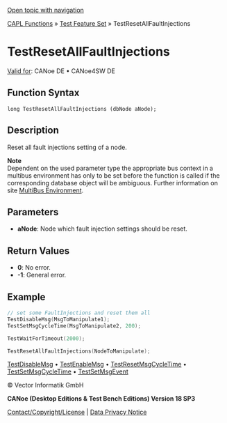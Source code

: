 [Open topic with navigation](../../../../../CANoeDEFamily.htm#Topics/CAPLFunctions/Test/Functions/CAPLfunctionTestResetAllFaultInjections.md)

[CAPL Functions](../../CAPLfunctions.md) » [Test Feature Set](../CAPLfunctionsTFSOverview.md) » TestResetAllFaultInjections

# TestResetAllFaultInjections

[Valid for](../../../Shared/FeatureAvailability.md): CANoe DE • CANoe4SW DE

## Function Syntax

```
long TestResetAllFaultInjections (dbNode aNode);
```

## Description

Reset all fault injections setting of a node.

**Note**  
Dependent on the used parameter type the appropriate bus context in a multibus environment has only to be set before the function is called if the corresponding database object will be ambiguous. Further information on site [MultiBus Environment](../../../Shared/CAPL/General/TestMultiBusEnvironment.md).

## Parameters

- **aNode**: Node which fault injection settings should be reset.

## Return Values

- **0**: No error.
- **-1**: General error.

## Example

```c
// set some FaultInjections and reset them all
TestDisableMsg(MsgToManipulate1);
TestSetMsgCycleTime(MsgToManipulate2, 200);

TestWaitForTimeout(2000);

TestResetAllFaultInjections(NodeToManipulate);
```

[TestDisableMsg](CAPLfunctionTestDisableMsg.md) • [TestEnableMsg](CAPLfunctionTestEnableMsg.md) • [TestResetMsgCycleTime](CAPLfunctionTestResetMsgCycleTime.md) • [TestSetMsgCycleTime](CAPLfunctionTestSetMsgCycleTime.md) • [TestSetMsgEvent](CAPLfunctionTestSetMsgEvent.md)

© Vector Informatik GmbH

**CANoe (Desktop Editions & Test Bench Editions) Version 18 SP3**

[Contact/Copyright/License](../../../Shared/ContactCopyrightLicense.md) | [Data Privacy Notice](https://www.vector.com/int/en/company/get-info/privacy-policy/)
